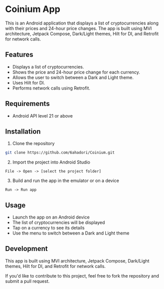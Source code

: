 # Coinium App

This is an Android application that displays a list of cryptocurrencies along with their prices and 24-hour price changes. The app is built using MVI architecture, Jetpack Compose, Dark/Light themes, Hilt for DI, and Retrofit for network calls.

## Features

- Displays a list of cryptocurrencies.
- Shows the price and 24-hour price change for each currency.
- Allows the user to switch between a Dark and Light theme.
- Uses Hilt for DI.
- Performs network calls using Retrofit.

## Requirements

- Android API level 21 or above

## Installation

1. Clone the repository
```bash
git clone https://github.com/6ahadori/Coinium.git
```
2. Import the project into Android Studio
```
File -> Open -> [select the project folder]
```
3. Build and run the app in the emulator or on a device
```
Run -> Run app
```

## Usage

- Launch the app on an Android device
- The list of cryptocurrencies will be displayed
- Tap on a currency to see its details
- Use the menu to switch between a Dark and Light theme

## Development

This app is built using MVI architecture, Jetpack Compose, Dark/Light themes, Hilt for DI, and Retrofit for network calls.

If you'd like to contribute to this project, feel free to fork the repository and submit a pull request.


